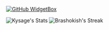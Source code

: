 [![GitHub WidgetBox](https://github-widgetbox.vercel.app/api/profile?username=kysage1&data=followers,repositories,stars,commits&theme=nautilus)](https://github.com/kysage1)

![Kysage's Stats](https://github-readme-stats.vercel.app/api?username=kysage1&theme=blue-green&show_icons=true&hide_border=true&count_private=false)
![Brashokish's Streak](https://github-readme-streak-stats.herokuapp.com/?user=kysage1&theme=blue-green&hide_border=true)
